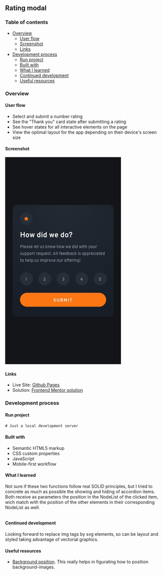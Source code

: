 ## Rating modal

### Table of contents
- [Overview](#overview)
    - [User flow](#user-flow)
    - [Screenshot](#screenshot)
    - [Links](#links)
- [Development process](#development-process)
    - [Run project](#run-project)
    - [Built with](#built-with)
    - [What I learned](#what-i-learned)
    - [Continued development](#continued-development)
    - [Useful resources](#useful-resources)

### Overview

#### User flow
- Select and submit a number rating
- See the "Thank you" card state after submitting a rating
- See hover states for all interactive elements on the page
- View the optimal layout for the app depending on their device's screen size

#### Screenshot
![Mobile preview](./design/mobile-design.jpg)

#### Links
- Live Site: [Github Pages](https://alexcumplido.github.io/frontend-mentor/rating-modal/)
- Solution: [Frontend Mentor solution](https://www.frontendmentor.io/profile/alexcumplido)

### Development process

#### Run project
```
# Just a local development server
```
#### Built with
- Semantic HTML5 markup
- CSS custom properties
- JavaScript
- Mobile-first workflow

#### What I learned

Not sure if these two functions follow real SOLID principles, but I tried to concrete as much as possible the showing and hiding of accordion items. Both receive as parameters the position in the NodeList of the clicked item, wich match with the position of the other elements in their corresponding NodeList as well.

```js

```

#### Continued development

Looking forward to replace img tags by svg elements, so can be layout and styled taking advantage of vectorial graphics.

#### Useful resources
- [Background position](https://developer.mozilla.org/en-US/docs/Web/CSS/background-position). This really helps in  figurating how to position background-images.


